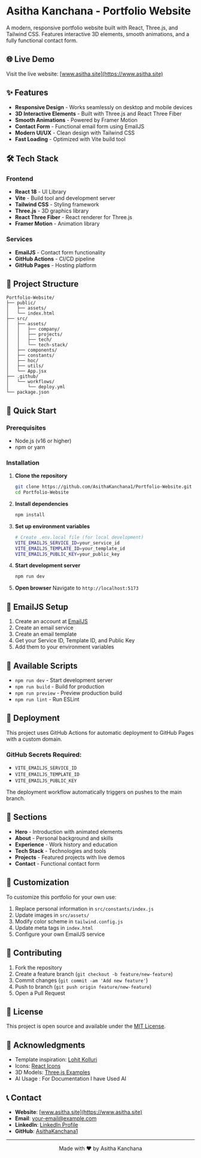 # Asitha Kanchana - Portfolio Website

A modern, responsive portfolio website built with React, Three.js, and Tailwind CSS. Features interactive 3D elements, smooth animations, and a fully functional contact form.

## 🌐 Live Demo

Visit the live website: [www.asitha.site](https://www.asitha.site)

## ✨ Features

- **Responsive Design** - Works seamlessly on desktop and mobile devices
- **3D Interactive Elements** - Built with Three.js and React Three Fiber
- **Smooth Animations** - Powered by Framer Motion
- **Contact Form** - Functional email form using EmailJS
- **Modern UI/UX** - Clean design with Tailwind CSS
- **Fast Loading** - Optimized with Vite build tool

## 🛠️ Tech Stack

### Frontend
- **React 18** - UI Library
- **Vite** - Build tool and development server
- **Tailwind CSS** - Styling framework
- **Three.js** - 3D graphics library
- **React Three Fiber** - React renderer for Three.js
- **Framer Motion** - Animation library

### Services
- **EmailJS** - Contact form functionality
- **GitHub Actions** - CI/CD pipeline
- **GitHub Pages** - Hosting platform

## 📁 Project Structure

```
Portfolio-Website/
├── public/
│   ├── assets/
│   └── index.html
├── src/
│   ├── assets/
│   │   ├── company/
│   │   ├── projects/
│   │   ├── tech/
│   │   └── tech-stack/
│   ├── components/
│   ├── constants/
│   ├── hoc/
│   ├── utils/
│   └── App.jsx
├── .github/
│   └── workflows/
│       └── deploy.yml
└── package.json
```

## 🚀 Quick Start

### Prerequisites
- Node.js (v16 or higher)
- npm or yarn

### Installation

1. **Clone the repository**
   ```bash
   git clone https://github.com/AsithaKanchana1/Portfolio-Website.git
   cd Portfolio-Website
   ```

2. **Install dependencies**
   ```bash
   npm install
   ```

3. **Set up environment variables**
   ```bash
   # Create .env.local file (for local development)
   VITE_EMAILJS_SERVICE_ID=your_service_id
   VITE_EMAILJS_TEMPLATE_ID=your_template_id
   VITE_EMAILJS_PUBLIC_KEY=your_public_key
   ```

4. **Start development server**
   ```bash
   npm run dev
   ```

5. **Open browser**
   Navigate to `http://localhost:5173`

## 📧 EmailJS Setup

1. Create an account at [EmailJS](https://www.emailjs.com/)
2. Create an email service
3. Create an email template
4. Get your Service ID, Template ID, and Public Key
5. Add them to your environment variables

## 🔧 Available Scripts

- `npm run dev` - Start development server
- `npm run build` - Build for production
- `npm run preview` - Preview production build
- `npm run lint` - Run ESLint

## 🚀 Deployment

This project uses GitHub Actions for automatic deployment to GitHub Pages with a custom domain.

### GitHub Secrets Required:
- `VITE_EMAILJS_SERVICE_ID`
- `VITE_EMAILJS_TEMPLATE_ID`
- `VITE_EMAILJS_PUBLIC_KEY`

The deployment workflow automatically triggers on pushes to the main branch.

## 📱 Sections

- **Hero** - Introduction with animated elements
- **About** - Personal background and skills
- **Experience** - Work history and education
- **Tech Stack** - Technologies and tools
- **Projects** - Featured projects with live demos
- **Contact** - Functional contact form

## 🎨 Customization

To customize this portfolio for your own use:

1. Replace personal information in `src/constants/index.js`
2. Update images in `src/assets/`
3. Modify color scheme in `tailwind.config.js`
4. Update meta tags in `index.html`
5. Configure your own EmailJS service

## 🤝 Contributing

1. Fork the repository
2. Create a feature branch (`git checkout -b feature/new-feature`)
3. Commit changes (`git commit -am 'Add new feature'`)
4. Push to branch (`git push origin feature/new-feature`)
5. Open a Pull Request

## 📄 License

This project is open source and available under the [MIT License](LICENSE).

## 🙏 Acknowledgments

- Template inspiration: [Lohit Kolluri](https://github.com/lohitkolluri/Portfolio-Website)
- Icons: [React Icons](https://react-icons.github.io/react-icons/)
- 3D Models: [Three.js Examples](https://threejs.org/examples/)
- AI Usage : For Documentation I have Used AI

## 📞 Contact

- **Website**: [www.asitha.site](https://www.asitha.site)
- **Email**: [your-email@example.com](mailto:asitha.contact.me@gmail.com )
- **LinkedIn**: [LinkedIn Profile](linkedin.com/in/asithakanchana/)
- **GitHub**: [AsithaKanchana1](https://github.com/AsithaKanchana1)

---

<div align="center">
  Made with ❤️ by Asitha Kanchana
